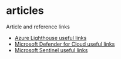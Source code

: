 # articles

Article and reference links

* [Azure Lighthouse useful links](lighthouse-links.md)
* [Microsoft Defender for Cloud useful links](mdc-links.md)
* [Microsoft Sentinel useful links](sentinel-links.md)
<!--
* [Microsoft Sentinel dans un contexte MSSP](sentinel-mssp/sentinel-mssp.md) [FR]
-->


